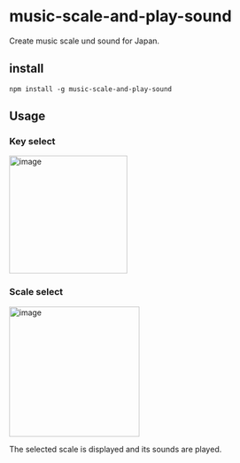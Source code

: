 # music-scale-and-play-sound
Create music scale und sound for Japan.

## install
`npm install -g music-scale-and-play-sound`

## Usage

### Key select
<img width="213" alt="image" src="https://user-images.githubusercontent.com/62344131/170906353-21bbf8bd-3441-457c-9c2e-02466292aaa5.png">

### Scale select
<img width="235" alt="image" src="https://user-images.githubusercontent.com/62344131/170906379-d83985c8-5c98-4a73-8a35-51865646db13.png">

The selected scale is displayed and its sounds are played.

